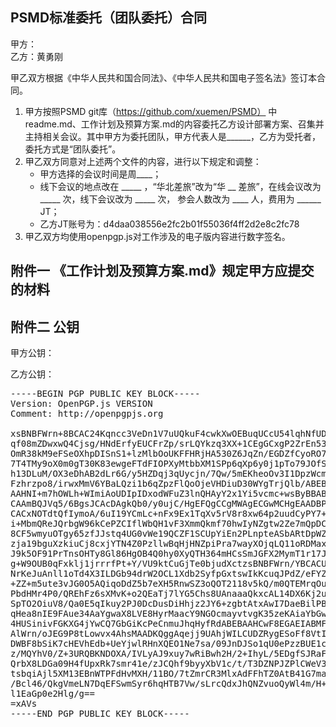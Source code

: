 ## PSMD标准委托（团队委托）合同

甲方：  
乙方：黄勇刚

甲乙双方根据《中华人民共和国合同法》、《中华人民共和国电子签名法》签订本合同。

1. 甲方按照PSMD git库（https://github.com/xuemen/PSMD） 中readme.md、工作计划及预算方案.md的内容委托乙方设计部署方案、召集并主持相关会议。其中甲方为委托团队，甲方代表人是______，乙方为受托者，委托方式是“团队委托”。
1. 甲乙双方同意对上述两个文件的内容，进行以下规定和调整：
	* 甲方选择的会议时间是周____；
	* 线下会议的地点改在 _____ ，“华北差旅”改为“华 __ 差旅”，在线会议改为 _____ 次，线下会议改为 _____ 次， 参会人数改为 ____ 人，费用为 ______ JT；
	* 乙方JT账号为：d4daa038556e2fc2b01f55036f4ff2d2e8c2fc78
1. 甲乙双方均使用openpgp.js对工作涉及的电子版内容进行数字签名。

## 附件一 《工作计划及预算方案.md》规定甲方应提交的材料


## 附件二 公钥
甲方公钥：  


乙方公钥：
<pre>
-----BEGIN PGP PUBLIC KEY BLOCK-----
Version: OpenPGP.js VERSION
Comment: http://openpgpjs.org

xsBNBFWrn+8BCAC24Kqncc3VeDn1V7uUQkuF4cwkXwOEBuqUCcU54lqhNfUD
qf08mZDwxwQ4Cjsg/HNdErfyEUCFrZp/srLQYkzq3XX+1CEgGCxgP2ZrEn53
OmR38kM9eFSeOXhpDISnS1+lzMlbOoUKFFHRjHA530Z6JqZn/EGDZfCyoRO7
7T4TMy9oX0m0gT30K83ewgeFTdFIOPXyMtbbXM1SPp6qXp6y0j1pTo79JOfS
h13DLuM/OX3eDhAB2dLr6G/y5HZDqj3qUycjn/7Qw/5mEKheoOv3I1DpzWcm
Fzhrzpo8/irwxMmV6YBaLQzi1b6qZpzFlQoOjeVHDiuD30WYgTrjQlb/ABEB
AAHNI+m7hOWLh+WImiAoUDIpIDxodWFuZ3lnQHAyY2x1Yi5vcmc+wsByBBAB
CAAmBQJVq5/6BgsJCAcDAgkQb0/y0ujC/HgEFQgCCgMWAgECGwMCHgEAADBP
CACxNOTdtQfIymoA/6uI19YCmLc+nFx9Ex1TqXv5rV8r8xw64p2uudCyPY7+
i+MbmQReJQrbgW96kCePZCIflWbQH1vF3XmmQkmf70hwIyNZgtw2Ze7mQpDC
8CF5wmyuOTgy65zfJJstq4UG0vWe19QCZF1SCUpYiEn2PLnpteASbARtDpWZ
zja19bguXzkiuCj8cxjYTN4Z0PzllwBqHjHNZpiPra7wayXOjqLQ11oRDMax
J9k5OF91PrTnsOHTy8Gl86HgOB4Q0hy0XyQTH364mHCsSmJGFX2MymT1r17J
g+W9OUB0qFxklj1jrrrfPt+Y/VU9ktCuGjTe0bjudXctzsBNBFWrn/YBCACU
NrKeJuAnll1oTd4X3ILDGb94drW2OCL1Xdb2SyfpGxtswIkKcuqJPdZ/eFYZ
+ZZ+m5ute3vJG0O5AQiqoDdZ5b7eXH5RnwSZ3oQOT2118v5kQ/m0QTEMrqOu
PbdHMr4P0/QREhFz6sXMvK+o2QEaTj7lYG5Chs8UAnaaaQkxcAL14DX6Kj2u
SpTO2OiuV8/Qa0E5qIkuy2PJ0DcDusDiHhjz2JY6+zgbtAtxAwI7DaeBilPB
qHea8nIE9FAue34AaYgwaX8LVE8HyrMaacY9NGOcmayvtvgK35zeKAiaYbGw
4HUSinivFGKXG4jYwCQ7GbGiKcPeCnmuJhqHyfRdABEBAAHCwF8EGAEIABMF
AlWrn/oJEG9P8tLowvx4AhsMAADKQggAqejj9UAhjWILCUDZRygESoFf8VtI
DWBF8bSiK7cHEVhEdb+UeYjwlRHnXQEO1Ne7sa/09JnDJSo1qU0ePzzBUE1c
z/MQYhV0/Z+3URQBKNDOXA/IVLyAJ9xuy7wRiBwh2H/2+IhyL/5EDgfSJRaF
QrbX8LDGa09H4fUpxRk7smr41e/zJCQhf9byyXbV1c/t/T3DZNPJZPlCWeV3
tsbqiAjl5XM13EBnWTPFdHvMXH/11BO/7tZmrCR3MlxAdFFhTZ0AtB41G7ma
/Bcl46/QkgVmeLN7DqEFSwmSyr6hqHTB7Vw/sLrcQdxJhQNZvuoQyWl4m/H+
l1EaGp0e2Hlg/g==
=xAVs
-----END PGP PUBLIC KEY BLOCK-----
</pre>
